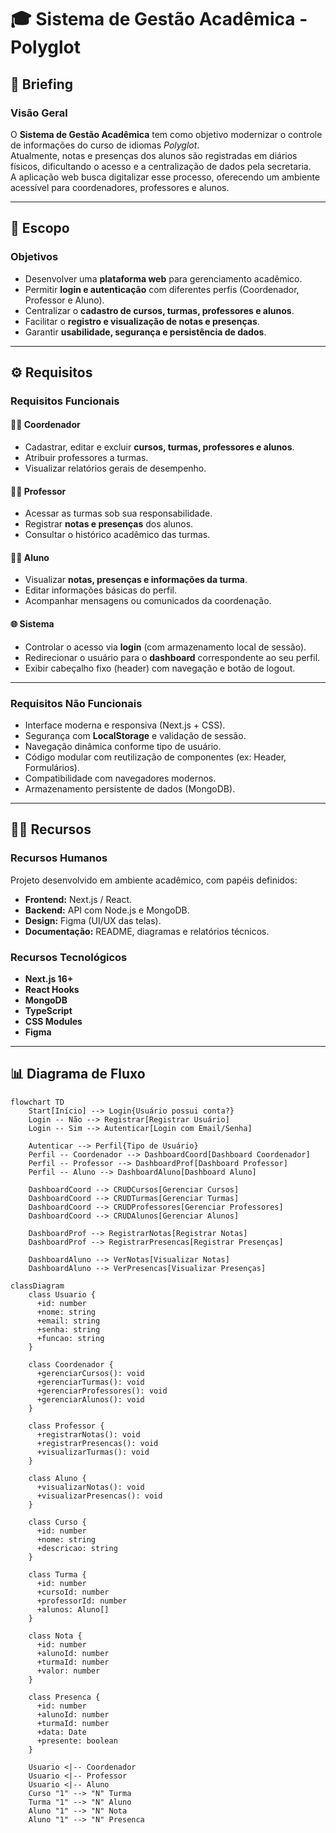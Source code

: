 # 🎓 Sistema de Gestão Acadêmica - Polyglot

## 📘 Briefing
### Visão Geral
O **Sistema de Gestão Acadêmica** tem como objetivo modernizar o controle de informações do curso de idiomas *Polyglot*.  
Atualmente, notas e presenças dos alunos são registradas em diários físicos, dificultando o acesso e a centralização de dados pela secretaria.  
A aplicação web busca digitalizar esse processo, oferecendo um ambiente acessível para coordenadores, professores e alunos.

---

## 🎯 Escopo
### Objetivos
- Desenvolver uma **plataforma web** para gerenciamento acadêmico.
- Permitir **login e autenticação** com diferentes perfis (Coordenador, Professor e Aluno).
- Centralizar o **cadastro de cursos, turmas, professores e alunos**.
- Facilitar o **registro e visualização de notas e presenças**.
- Garantir **usabilidade, segurança e persistência de dados**.

---

## ⚙️ Requisitos

### Requisitos Funcionais

#### 👨‍💼 Coordenador
- Cadastrar, editar e excluir **cursos, turmas, professores e alunos**.
- Atribuir professores a turmas.
- Visualizar relatórios gerais de desempenho.

#### 👨‍🏫 Professor
- Acessar as turmas sob sua responsabilidade.
- Registrar **notas e presenças** dos alunos.
- Consultar o histórico acadêmico das turmas.

#### 👩‍🎓 Aluno
- Visualizar **notas, presenças e informações da turma**.
- Editar informações básicas do perfil.
- Acompanhar mensagens ou comunicados da coordenação.

#### 🌐 Sistema
- Controlar o acesso via **login** (com armazenamento local de sessão).
- Redirecionar o usuário para o **dashboard** correspondente ao seu perfil.
- Exibir cabeçalho fixo (header) com navegação e botão de logout.

---

### Requisitos Não Funcionais
- Interface moderna e responsiva (Next.js + CSS).
- Segurança com **LocalStorage** e validação de sessão.
- Navegação dinâmica conforme tipo de usuário.
- Código modular com reutilização de componentes (ex: Header, Formulários).
- Compatibilidade com navegadores modernos.
- Armazenamento persistente de dados (MongoDB).

---

## 🧑‍💻 Recursos

### Recursos Humanos
Projeto desenvolvido em ambiente acadêmico, com papéis definidos:
- **Frontend:** Next.js / React.
- **Backend:** API com Node.js e MongoDB.
- **Design:** Figma (UI/UX das telas).
- **Documentação:** README, diagramas e relatórios técnicos.

### Recursos Tecnológicos
- **Next.js 16+**
- **React Hooks**
- **MongoDB**
- **TypeScript**
- **CSS Modules**
- **Figma**

---

## 📊 Diagrama de Fluxo

```mermaid
flowchart TD
    Start[Início] --> Login{Usuário possui conta?}
    Login -- Não --> Registrar[Registrar Usuário]
    Login -- Sim --> Autenticar[Login com Email/Senha]

    Autenticar --> Perfil{Tipo de Usuário}
    Perfil -- Coordenador --> DashboardCoord[Dashboard Coordenador]
    Perfil -- Professor --> DashboardProf[Dashboard Professor]
    Perfil -- Aluno --> DashboardAluno[Dashboard Aluno]

    DashboardCoord --> CRUDCursos[Gerenciar Cursos]
    DashboardCoord --> CRUDTurmas[Gerenciar Turmas]
    DashboardCoord --> CRUDProfessores[Gerenciar Professores]
    DashboardCoord --> CRUDAlunos[Gerenciar Alunos]

    DashboardProf --> RegistrarNotas[Registrar Notas]
    DashboardProf --> RegistrarPresencas[Registrar Presenças]

    DashboardAluno --> VerNotas[Visualizar Notas]
    DashboardAluno --> VerPresencas[Visualizar Presenças]

classDiagram
    class Usuario {
      +id: number
      +nome: string
      +email: string
      +senha: string
      +funcao: string
    }

    class Coordenador {
      +gerenciarCursos(): void
      +gerenciarTurmas(): void
      +gerenciarProfessores(): void
      +gerenciarAlunos(): void
    }

    class Professor {
      +registrarNotas(): void
      +registrarPresencas(): void
      +visualizarTurmas(): void
    }

    class Aluno {
      +visualizarNotas(): void
      +visualizarPresencas(): void
    }

    class Curso {
      +id: number
      +nome: string
      +descricao: string
    }

    class Turma {
      +id: number
      +cursoId: number
      +professorId: number
      +alunos: Aluno[]
    }

    class Nota {
      +id: number
      +alunoId: number
      +turmaId: number
      +valor: number
    }

    class Presenca {
      +id: number
      +alunoId: number
      +turmaId: number
      +data: Date
      +presente: boolean
    }

    Usuario <|-- Coordenador
    Usuario <|-- Professor
    Usuario <|-- Aluno
    Curso "1" --> "N" Turma
    Turma "1" --> "N" Aluno
    Aluno "1" --> "N" Nota
    Aluno "1" --> "N" Presenca
```
